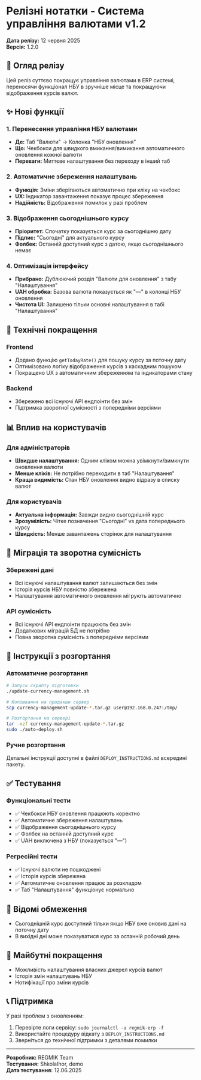 # Релізні нотатки - Система управління валютами v1.2
**Дата релізу:** 12 червня 2025  
**Версія:** 1.2.0

## 🎯 Огляд релізу
Цей реліз суттєво покращує управління валютами в ERP системі, переносячи функціонал НБУ в зручніше місце та покращуючи відображення курсів валют.

## ✨ Нові функції

### 1. Перенесення управління НБУ валютами
- **Де:** Таб "Валюти" → Колонка "НБУ оновлення"
- **Що:** Чекбокси для швидкого вмикання/вимикання автоматичного оновлення кожної валюти
- **Переваги:** Миттєве налаштування без переходу в інший таб

### 2. Автоматичне збереження налаштувань
- **Функція:** Зміни зберігаються автоматично при кліку на чекбокс
- **UX:** Індикатор завантаження показує процес збереження
- **Надійність:** Відображення помилок у разі проблем

### 3. Відображення сьогоднішнього курсу
- **Пріоритет:** Спочатку показується курс за сьогоднішню дату
- **Підпис:** "Сьогодні" для актуального курсу
- **Фолбек:** Останній доступний курс з датою, якщо сьогоднішнього немає

### 4. Оптимізація інтерфейсу
- **Прибрано:** Дублюючий розділ "Валюти для оновлення" з табу "Налаштування"
- **UAH обробка:** Базова валюта показується як "—" в колонці НБУ оновлення
- **Чистота UI:** Залишено тільки основні налаштування в табі "Налаштування"

## 🔧 Технічні покращення

### Frontend
- Додано функцію `getTodayRate()` для пошуку курсу за поточну дату
- Оптимізовано логіку відображення курсів з каскадним пошуком
- Покращено UX з автоматичним збереженням та індикаторами стану

### Backend
- Збережено всі існуючі API ендпоінти без змін
- Підтримка зворотної сумісності з попередніми версіями

## 📊 Вплив на користувачів

### Для адміністраторів
- **Швидше налаштування:** Одним кліком можна увімкнути/вимкнути оновлення валюти
- **Менше кліків:** Не потрібно переходити в таб "Налаштування"
- **Краща видимість:** Стан НБУ оновлення видно відразу в списку валют

### Для користувачів
- **Актуальна інформація:** Завжди видно сьогоднішній курс
- **Зрозумілість:** Чітке позначення "Сьогодні" vs дата попереднього курсу
- **Швидкість:** Менше завантажень сторінок для налаштування

## 🔄 Міграція та зворотна сумісність

### Збережені дані
- Всі існуючі налаштування валют залишаються без змін
- Історія курсів НБУ повністю збережена
- Налаштування автоматичного оновлення мігрують автоматично

### API сумісність
- Всі існуючі API ендпоінти працюють без змін
- Додаткових міграцій БД не потрібно
- Повна зворотна сумісність з попередніми версіями

## 🚀 Інструкції з розгортання

### Автоматичне розгортання
```bash
# Запуск скрипту підготовки
./update-currency-management.sh

# Копіювання на продакшн сервер
scp currency-management-update-*.tar.gz user@192.168.0.247:/tmp/

# Розгортання на сервері
tar -xzf currency-management-update-*.tar.gz
sudo ./auto-deploy.sh
```

### Ручне розгортання
Детальні інструкції доступні в файлі `DEPLOY_INSTRUCTIONS.md` всередині пакету.

## ✅ Тестування

### Функціональні тести
- ✅ Чекбокси НБУ оновлення працюють коректно
- ✅ Автоматичне збереження налаштувань
- ✅ Відображення сьогоднішнього курсу
- ✅ Фолбек на останній доступний курс
- ✅ UAH виключена з НБУ (показується "—")

### Регресійні тести
- ✅ Існуючі валюти не пошкоджені
- ✅ Історія курсів збережена
- ✅ Автоматичне оновлення працює за розкладом
- ✅ Таб "Налаштування" функціонує нормально

## 🐛 Відомі обмеження
- Сьогоднішній курс доступний тільки якщо НБУ вже оновив дані на поточну дату
- В вихідні дні може показуватися курс за останній робочий день

## 🔮 Майбутні покращення
- Можливість налаштування власних джерел курсів валют
- Історія змін налаштувань НБУ
- Нотифікації про зміни курсів

## 📞 Підтримка
У разі проблем з оновленням:
1. Перевірте логи сервісу: `sudo journalctl -u regmik-erp -f`
2. Використайте процедуру відкату з `DEPLOY_INSTRUCTIONS.md`
3. Зверніться до технічної підтримки з деталями помилки

---
**Розробник:** REGMIK Team  
**Тестування:** ShkolaIhor, demo  
**Дата тестування:** 12.06.2025